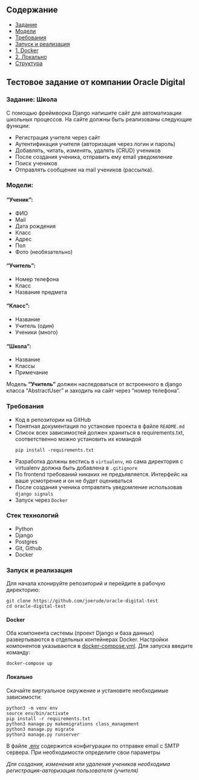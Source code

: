 ## Содержание

- [Задание](#задание-школа)
- [Модели](#модели)
- [Требования](#требования)
- [Запуск и реализация](#запуск-и-реализация)
- [1. Docker](#docker)
- [2. Локально](#локально)
- [Структура](#)

## Тестовое задание от компании Oracle Digital

### Задание: Школа

С помощью фреймворка Django напишите сайт для автоматизации школьных процессов.
На сайте должны быть реализованы следующие функции:

- Регистрация учителя через сайт
- Аутентификация учителя (авторизация через логин и пароль)
- Добавлять, читать, изменять, удалять (CRUD) учеников
- После создания ученика, отправить ему email уведомление
- Поиск учеников
- Отправлять сообщение на mail учеников (рассылка).

### Модели:

#### “Ученик”:

- ФИО
- Mail
- Дата рождения
- Класс
- Адрес
- Пол
- Фото (необязательно)

#### “Учитель”:

- Номер телефона
- Класс
- Название предмета

#### “Класс”:

- Название
- Учитель (один)
- Ученики (много)

#### “Школа”:

- Название
- Классы
- Примечание

Модель **“Учитель”** должен наследоваться от встроенного в django класса “AbstractUser” и заходить на сайт через “номер
телефона”.

### Требования

- Код в репозитории на GitHub
- Понятная документация по установке проекта в файле `README.md`
- Список всех зависимостей должен храниться в requirements.txt, соответственно можно установить их
  командой 
  ```shell
  pip install -requirements.txt
  ```
- Разработка должны вестись в `virtualenv`, но сама директория с virtualenv должна быть добавлена в `.gitignore`
- По frontend требований никаких не предъявляется. Интерфейс на ваше усмотрение и он не будет оцениваться
- После создания ученика отправлять уведомление использовав `django signals`
- Запуск через `Docker`

### Стек технологий

- Python
- Django
- Postgres
- Git, Github
- Docker

### Запуск и реализация
Для начала клонируйте репозиторий и перейдите в рабочую директорию:
```shell 
git clone https://github.com/joerude/oracle-digital-test
cd oracle-digital-test 
```


#### Docker

Оба компонента системы (проект Django и база данных) 
развертываются в отдельных контейнерах Docker. Настройки компонентов указываются в
[docker-compose.yml](https://github.com/joerude/oracle-digital-test/blob/master/docker-compose.yml).
Для запуска введите команду:

```shell
docker-compose up
```

#### Локально
Скачайте виртуальное окружение и установите необходимые зависимости:

```shell
python3 -m venv env
source env/bin/activate
pip install -r requirements.txt
python3 manage.py makemigrations class_management
python3 manage.py migrate
python3 manage.py runserver
```


В файле [.env](https://github.com/joerude/oracle-digital-test/blob/master/.env) содержится конфигурации по отправке email с SMTP сервера. При необходимости определите свои параметры 

*Для создания, изменения или удаления учеников необходима регистрация-авторизация пользователя (учителя)*



